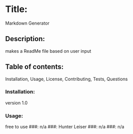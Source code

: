 
# Title: 
Markdown Generator
## Description: 
makes a ReadMe file based on user input
## Table of contents:
Installation, Usage, License, Contributing, Tests, Questions
### Installation:
version 1.0
### Usage:
free to use
###:
n/a
###:
Hunter Leiser
###:
n/a
###:
n/a

